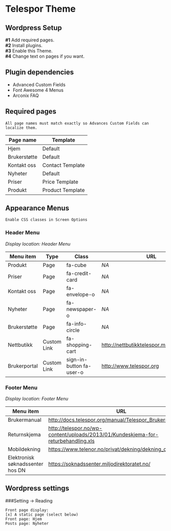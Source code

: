 # Telespor Theme

## Wordpress Setup
**#1** Add required pages.    
**#2** Install plugins.    
**#3** Enable this Theme.    
**#4** Change text on pages if you want.    

## Plugin dependencies
* Advanced Custom Fields
* Font Awesome 4 Menus
* Arconix FAQ

## Required pages

```
All page names must match exactly so Advances Custom Fields can localize them.
```

| Page name     | Template          |
| ------------- | ----------------- |
| Hjem          | Default           |
| Brukerstøtte  | Default           |
| Kontakt oss   | Contact Template  |
| Nyheter       | Default           |
| Priser        | Price Template    |
| Produkt       | Product Template  |

## Appearance Menus
```Enable CSS classes in Screen Options```    

### Header Menu  
*Display location: Header Menu*

| Menu item     | Type              | Class                     | URL                                       |
| ------------- | ----------------- | ------------------------- | ----------------------------------------- |
| Produkt       | Page              | fa-cube                   | *NA*                                      |
| Priser        | Page              | fa-credit-card            | *NA*                                      |
| Kontakt oss   | Page              | fa-envelope-o             | *NA*                                      |
| Nyheter       | Page              | fa-newspaper-o            | *NA*                                      |
| Brukerstøtte  | Page              | fa-info-circle            | *NA*                                      |
| Nettbutikk    | Custom Link       | fa-shopping-cart          | http://nettbutikktelespor.mamutweb.com/   |
| Brukerportal  | Custom Link       | sign-in-button fa-user-o  | http://www.telespor.org                   |

### Footer Menu
*Display location: Footer Menu*

| Menu item                         | URL                                                                               |
| --------------------------------- | --------------------------------------------------------------------------------- |
| Brukermanual                      | http://docs.telespor.org/manual/Telespor_Brukermanual.html                        |
| Returnskjema                      | http://telespor.no/wp-content/uploads/2013/01/Kundeskjema-for-returbehandling.xls |
| Mobildekning                      | https://www.telenor.no/privat/dekning/dekning_data.jsp                            |
| Elektronisk søknadssenter hos DN  | https://soknadssenter.miljodirektoratet.no/                                       |


## Wordpress settings

###Setting -> Reading
```
Front page display:    
[x] A static page (select below)
Front page: Hjem
Posts page: Nyheter
```
